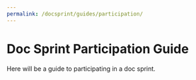 ```yaml
---
permalink: /docsprint/guides/participation/
---
```


# Doc Sprint Participation Guide

Here will be a guide to participating in a doc sprint.
